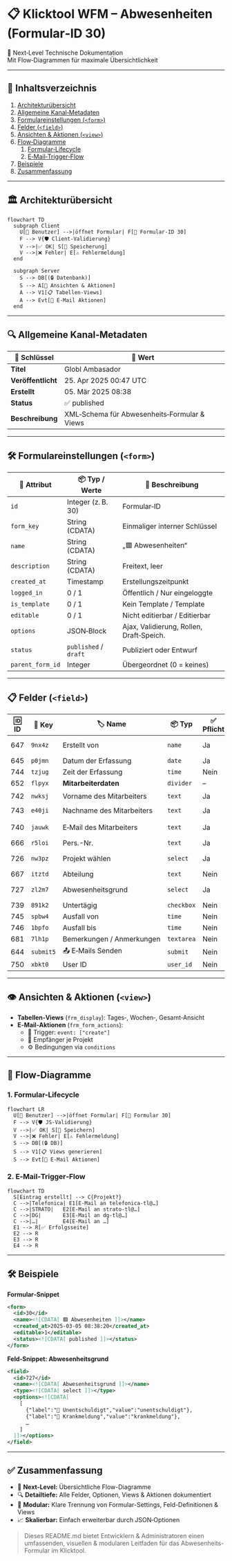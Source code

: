 # 📋 Klicktool WFM – Abwesenheiten (Formular‑ID 30)
🚀 Next‑Level Technische Dokumentation  
Mit Flow‑Diagrammen für maximale Übersichtlichkeit

---

## 📖 Inhaltsverzeichnis
1. [Architekturübersicht](#-architekturübersicht)
2. [Allgemeine Kanal‑Metadaten](#-allgemeine‑kanal‑metadaten)
3. [Formulareinstellungen (`<form>`)](#-formulareinstellungen-form)
4. [Felder (`<field>`)](#-felder-field)
5. [Ansichten & Aktionen (`<view>`)](#-ansichten--aktionen-view)
6. [Flow‑Diagramme](#-flow-diagramme)
   1. [Formular‑Lifecycle](#1-formular-lifecycle)
   2. [E‑Mail‑Trigger‑Flow](#2-e‑mail-trigger-flow)
7. [Beispiele](#-beispiele)
8. [Zusammenfassung](#-zusammenfassung)

---

## 🏛 Architekturübersicht
```mermaid
flowchart TD
  subgraph Client
    U[👤 Benutzer] -->|öffnet Formular| F[📄 Formular‑ID 30]
    F --> V{🛡️ Client‑Validierung}
    V -->|✅ OK| S[💾 Speicherung]
    V -->|❌ Fehler| E[⚠️ Fehlermeldung]
  end

  subgraph Server
    S --> DB[(🔒 Datenbank)]
    S --> A[🔧 Ansichten & Aktionen]
    A --> V1[📋 Tabellen‑Views]
    A --> Evt[📧 E‑Mail Aktionen]
  end
```

---

## 🔍 Allgemeine Kanal‑Metadaten
| 🔑 Schlüssel       | 📄 Wert                                      |
|--------------------|----------------------------------------------|
| **Titel**          | Globl Ambasador                              |
| **Veröffentlicht** | 25. Apr 2025 00:47 UTC                       |
| **Erstellt**       | 05. Mär 2025 08:38                           |
| **Status**         | ✅ published                                 |
| **Beschreibung**   | XML‑Schema für Abwesenheits‑Formular & Views |

---

## 🛠 Formulareinstellungen (`<form>`)
| 🔑 Attribut        | 📦 Typ / Werte                         | 📝 Beschreibung                          |
|--------------------|----------------------------------------|------------------------------------------|
| `id`               | Integer (z. B. 30)                     | Formular‑ID                              |
| `form_key`         | String (CDATA)                         | Einmaliger interner Schlüssel            |
| `name`             | String (CDATA)                         | „🟥 Abwesenheiten“                       |
| `description`      | String (CDATA)                         | Freitext, leer                           |
| `created_at`       | Timestamp                              | Erstellungszeitpunkt                     |
| `logged_in`        | 0 / 1                                  | Öffentlich / Nur eingeloggte             |
| `is_template`      | 0 / 1                                  | Kein Template / Template                 |
| `editable`         | 0 / 1                                  | Nicht editierbar / Editierbar            |
| `options`          | JSON‑Block                             | Ajax, Validierung, Rollen, Draft‑Speich. |
| `status`           | `published` / `draft`                  | Publiziert oder Entwurf                  |
| `parent_form_id`   | Integer                                | Übergeordnet (0 = keines)                |

---

## 📋 Felder (`<field>`)
| 🆔 ID | 🔑 Key   | 🏷 Name                      | 📦 Typ      | ✅ Pflicht | 🎯 Default        | 📖 Beschreibung                                   |
|-------|----------|-----------------------------|-------------|------------|-------------------|---------------------------------------------------|
| 647   | `9nx4z`  | Erstellt von                | `name`      | Ja         | `{"first":"…"}`| 👤 Autovervollst. Vorname + Nachname              |
| 645   | `p0jmn`  | Datum der Erfassung         | `date`      | Ja         | `[date]`          | 📅 Heutiges Datum (YYYY‑MM‑DD)                    |
| 744   | `tzjug`  | Zeit der Erfassung          | `time`      | Nein       | `[time]`          | ⏰ Aktuelle Uhrzeit (HH:MM, 24 h)                 |
| 652   | `flpyx`  | **Mitarbeiterdaten**        | `divider`   | –          | –                 | Trennt Abschnitt                                  |
| 742   | `nwksj`  | Vorname des Mitarbeiters    | `text`      | Ja         | –                 | ✍️ Platzhalter „👤 Vorname“                        |
| 743   | `e40ji`  | Nachname des Mitarbeiters   | `text`      | Ja         | –                 | ✍️ Platzhalter „👤 Nachname“                       |
| 740   | `jauwk`  | E‑Mail des Mitarbeiters     | `text`      | Ja         | –                 | 📧 Vorname.Nachname@globl.contact                 |
| 666   | `r5loi`  | Pers.-Nr.                   | `text`      | Ja         | –                 | 🔢 Personalnummer                                |
| 726   | `nw3pz`  | Projekt wählen              | `select`    | Ja         | –                 | ▶️ About You, Canyon, DG, Telekom, STRATO, …      |
| 667   | `itztd`  | Abteilung                   | `text`      | Nein       | –                 | 🏢 Freitext                                       |
| 727   | `zl2m7`  | Abwesenheitsgrund           | `select`    | Ja         | –                 | 🚫 Unentschuldigt, 🤒 Krankmeldung, 🌴 Urlaub, …  |
| 739   | `891k2`  | Untertägig                  | `checkbox`  | Nein       | –                 | Nur bei Krankmeldung anzeigen                   |
| 745   | `spbw4`  | Ausfall von                 | `time`      | Nein       | –                 | Startzeit HH:MM                                  |
| 746   | `1bpfo`  | Ausfall bis                 | `time`      | Nein       | –                 | Endzeit HH:MM                                    |
| 681   | `7lh1p`  | Bemerkungen / Anmerkungen   | `textarea`  | Nein       | –                 | 📝 Freitext                                       |
| 644   | `submit5`| 📤 E‑Mails Senden            | `submit`    | Nein       | –                 | Löst E‑Mail‑Aktionen aus                         |
| 750   | `xbkt0`  | User ID                     | `user_id`   | Nein       | –                 | Internes Nutzer‑ID                               |

---

## 👁️ Ansichten & Aktionen (`<view>`)
- **Tabellen‑Views** (`frm_display`): Tages‑, Wochen‑, Gesamt‑Ansicht  
- **E‑Mail‑Aktionen** (`frm_form_actions`):  
  - 📧 Trigger: `event: ["create"]`  
  - 📨 Empfänger je Projekt  
  - ⚙️ Bedingungen via `conditions`

---

## 🌊 Flow‑Diagramme

### 1. Formular-Lifecycle
```mermaid
flowchart LR
  U[👤 Benutzer] -->|öffnet Formular| F[📄 Formular 30]
  F --> V{🛡️ JS‑Validierung}
  V -->|✅ OK| S[💾 Speichern]
  V -->|❌ Fehler| E[⚠️ Fehlermeldung]
  S --> DB[(🔒 DB)]
  S --> V1[📋 Views generieren]
  S --> Evt[📧 E‑Mail Aktionen]
```

### 2. E‑Mail‑Trigger‑Flow
```mermaid
flowchart TD
  S[Eintrag erstellt] --> C{Projekt?}
  C -->|Telefonica| E1[E‑Mail an telefonica-tl@…]
  C -->|STRATO|   E2[E‑Mail an strato-tl@…]
  C -->|DG|       E3[E‑Mail an dg-tl@…]
  C -->|…|        E4[E‑Mail an …]
  E1 --> R[✅ Erfolgsseite]
  E2 --> R
  E3 --> R
  E4 --> R
```

---

## 🛠 Beispiele
**Formular‑Snip­pet**
```xml
<form>
  <id>30</id>
  <name><![CDATA[ 🟥 Abwesenheiten ]]></name>
  <created_at>2025-03-05 08:38:20</created_at>
  <editable>1</editable>
  <status><![CDATA[ published ]]></status>
</form>
```

**Feld‑Snippet: Abwesenheitsgrund**
```xml
<field>
  <id>727</id>
  <name><![CDATA[ Abwesenheitsgrund ]]></name>
  <type><![CDATA[ select ]]></type>
  <options><![CDATA[
    [
      {"label":"🚫 Unentschuldigt","value":"unentschuldigt"},
      {"label":"🤒 Krankmeldung","value":"krankmeldung"},
      …
    ]
  ]]></options>
</field>
```

---

## ✅ Zusammenfassung
- 🌟 **Next‑Level:** Übersichtliche Flow-Diagramme  
- 🔍 **Detailtiefe:** Alle Felder, Optionen, Views & Aktionen dokumentiert  
- 🔧 **Modular:** Klare Trennung von Formular-Settings, Feld-Definitionen & Views  
- 📈 **Skalierbar:** Einfach erweiterbar durch JSON‑Optionen

> Dieses README.md bietet Entwicklern & Administratoren einen umfassenden, visuellen & modularen Leitfaden für das Abwesenheits-Formular im Klicktool.

